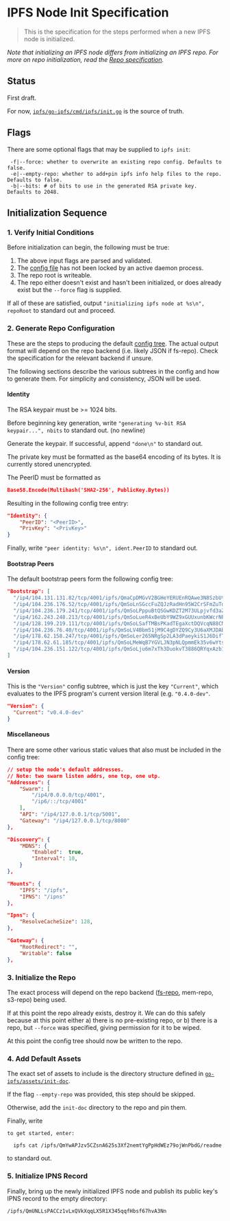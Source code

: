 # IPFS Node Init Specification

> This is the specification for the steps performed when a new IPFS node is initialized.

*Note that initializing an IPFS node differs from initializing an IPFS repo. For more on repo initialization, read the [Repo specification](https://github.com/ipfs/specs/tree/master/repo).*

## Status

First draft.

For now, [`ipfs/go-ipfs/cmd/ipfs/init.go`](https://github.com/ipfs/go-ipfs/blob/master/cmd/ipfs/init.go) is the source of truth.

## Flags

There are some optional flags that may be supplied to `ipfs init`:

```
 -f|--force: whether to overwrite an existing repo config. Defaults to false.
 -e|--empty-repo: whether to add+pin ipfs info help files to the repo. Defaults to false.
 -b|--bits: # of bits to use in the generated RSA private key. Defaults to 2048.
```

## Initialization Sequence

### 1. Verify Initial Conditions

Before initialization can begin, the following must be true:

1. The above input flags are parsed and validated.
2. The [config file](https://github.com/ipfs/specs/tree/master/repo#config) has not been locked by an active daemon process.
3. The repo root is writeable.
4. The repo either doesn't exist and hasn't been initialized, or does already exist but the `--force` flag is supplied.

If all of these are satisfied, output `"initializing ipfs node at %s\n", repoRoot` to standard out and proceed.

### 2. Generate Repo Configuration

These are the steps to producing the default [config tree](https://github.com/ipfs/specs/tree/master/repo#config). The actual output format will depend on the repo backend (i.e. likely JSON if fs-repo). Check the specification for the relevant backend if unsure.

The following sections describe the various subtrees in the config and how to generate them. For simplicity and consistency, JSON will be used.

#### Identity

The RSA keypair must be >= 1024 bits.

Before beginning key generation, write `"generating %v-bit RSA keypair...", nbits` to standard out. (no newline)

Generate the keypair. If successful, append `"done\n"` to standard out.

The private key must be formatted as the base64 encoding of its bytes. It is currently stored unencrypted.

The PeerID must be formatted as

```json
Base58.Encode(Multihash('SHA2-256', PublicKey.Bytes))
```

Resulting in the following config tree entry:

```json
"Identity": {
	"PeerID": "<PeerID>",
	"PrivKey": "<PrivKey>"
}
```

Finally, write `"peer identity: %s\n", ident.PeerID` to standard out.

#### Bootstrap Peers

The default bootstrap peers form the following config tree:

```json
"Bootstrap": [
  "/ip4/104.131.131.82/tcp/4001/ipfs/QmaCpDMGvV2BGHeYERUEnRQAwe3N8SzbUtfsmvsqQLuvuJ",
  "/ip4/104.236.176.52/tcp/4001/ipfs/QmSoLnSGccFuZQJzRadHn95W2CrSFmZuTdDWP8HXaHca9z",
  "/ip4/104.236.179.241/tcp/4001/ipfs/QmSoLPppuBtQSGwKDZT2M73ULpjvfd3aZ6ha4oFGL1KrGM",
  "/ip4/162.243.248.213/tcp/4001/ipfs/QmSoLueR4xBeUbY9WZ9xGUUxunbKWcrNFTDAadQJmocnWm",
  "/ip4/128.199.219.111/tcp/4001/ipfs/QmSoLSafTMBsPKadTEgaXctDQVcqN88CNLHXMkTNwMKPnu",
  "/ip4/104.236.76.40/tcp/4001/ipfs/QmSoLV4Bbm51jM9C4gDYZQ9Cy3U6aXMJDAbzgu2fzaDs64",
  "/ip4/178.62.158.247/tcp/4001/ipfs/QmSoLer265NRgSp2LA3dPaeykiS1J6DifTC88f5uVQKNAd",
  "/ip4/178.62.61.185/tcp/4001/ipfs/QmSoLMeWqB7YGVLJN3pNLQpmmEk35v6wYtsMGLzSr5QBU3",
  "/ip4/104.236.151.122/tcp/4001/ipfs/QmSoLju6m7xTh3DuokvT3886QRYqxAzb1kShaanJgW36yx"
]
```

#### Version

This is the `"Version"` config subtree, which is just the key `"Current"`, which
evaluates to the IPFS program's current version literal (e.g. `"0.4.0-dev"`.

```json
"Version": {
  "Current": "v0.4.0-dev"
}
```

#### Miscellaneous

There are some other various static values that also must be included in the config tree:

```json
// setup the node's default addresses.
// Note: two swarm listen addrs, one tcp, one utp.
"Addresses": {
	"Swarm": [
		"/ip4/0.0.0.0/tcp/4001",
		"/ip6/::/tcp/4001"
	],
	"API": "/ip4/127.0.0.1/tcp/5001",
	"Gateway": "/ip4/127.0.0.1/tcp/8080"
},

"Discovery": {
	"MDNS": {
		"Enabled":  true,
		"Interval": 10,
	}
},

"Mounts": {
	"IPFS": "/ipfs",
	"IPNS": "/ipns"
},

"Ipns": {
	"ResolveCacheSize": 128,
},

"Gateway": {
	"RootRedirect": "",
	"Writable": false
},
```

### 3. Initialize the Repo

The exact process will depend on the repo backend ([fs-repo](https://github.com/ipfs/specs/tree/master/repo/fs-repo), mem-repo, s3-repo) being used.

If at this point the repo already exists, destroy it. We can do this safely because at this point either a) there is no pre-existing repo, or b) there is a repo, but `--force` was specified, giving permission for it to be wiped.

At this point the config tree should now be written to the repo.


### 4. Add Default Assets

The exact set of assets to include is the directory structure defined in [`go-ipfs/assets/init-doc`](https://github.com/ipfs/go-ipfs/tree/master/assets/init-doc).

If the flag `--empty-repo` was provided, this step should be skipped.

Otherwise, add the `init-doc` directory to the repo and pin them.

Finally, write
```
to get started, enter:

  ipfs cat /ipfs/QmYwAPJzv5CZsnA625s3Xf2nemtYgPpHdWEz79ojWnPbdG/readme
```

to standard out.


### 5. Initialize IPNS Record

Finally, bring up the newly initialized IPFS node and publish its public key's IPNS record to the empty directory:

```
/ipfs/QmUNLLsPACCz1vLxQVkXqqLX5R1X345qqfHbsf67hvA3Nn
```
